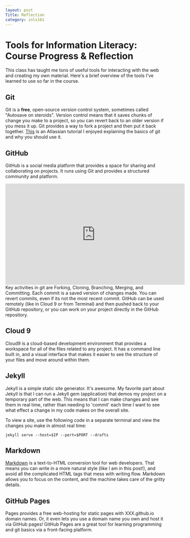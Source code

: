 ```yaml
---
layout: post
Title: Reflection
category: inls161
---
```


# Tools for Information Literacy: Course Progress & Reflection

This class has taught me tons of useful tools for interacting with the web and creating my own material. 
Here's a brief overview of the tools I've learned to use so far in the course. 

## Git

Git is a __free__, open-source _version_ control system, sometimes called "Autosave on steroids". 
Version control means that it saves chunks of change you make to a project, so you can revert back to an older version if you mess it up.
Git provides a way to fork a project and then put it back together. 
[This](https://www.atlassian.com/git/tutorials/what-is-git) is an Atlassian tutorial I enjoyed explaining the basics of git and why you should use it.

## GitHub

GitHub is a social media platform that provides a space for sharing and collaborating on projects. It runs using Git and provides a structured community and platform.
<iframe width="560" height="315" src="https://www.youtube.com/embed/VUaBfYCmJls?rel=0" frameborder="0" allowfullscreen></iframe>
Key activities in git are Forking, Cloning, Branching, Merging, and Committing. 
Each commit is a saved version of changes made. You can revert commits, even if its not the most recent commit. 
GitHub can be used remotely (like in Cloud 9 or from Terminal) and then pushed back to your GitHub repository, or you can work on your project directly in the GitHub repository.

## Cloud 9

Cloud9 is a cloud-based development environment that provides a workspace for all of the files related to any project. 
It has a command line built in, and a visual interface that makes it easier to see the structure of your files and move around within them.

## Jekyll

Jekyll is a simple static site generator. It's awesome. 
My favorite part about Jekyll is that I can run a Jekyll gem (application) that demos my project on a temporary part of the web. 
This means that I can make changes and see them in real time, rather than needing to 'commit' each time I want to see what effect a change in my code makes on the overall site.

To view a site, use the following code in a separate terminal and view the changes you make in almost real time: 
```
jekyll serve --host=$IP --port=$PORT --drafts
```

## Markdown

[Markdown](http://kirkstrobeck.github.io/whatismarkdown.com/) is a text-to-HTML conversion tool for web developers. 
That means you can write in a more natural style (like I am in this post!), and avoid all the complicated HTML tags that mess with writing flow.
Markdown allows you to focus on the content, and the machine takes care of the gritty details. 

## GitHub Pages

Pages provides a free web-hosting for static pages with XXX.github.io domain names. Or, it even lets you use a domain name you own and host it via GitHub pages! 
GitHub Pages are a great tool for learning programming and git basics via a front-facing platform.